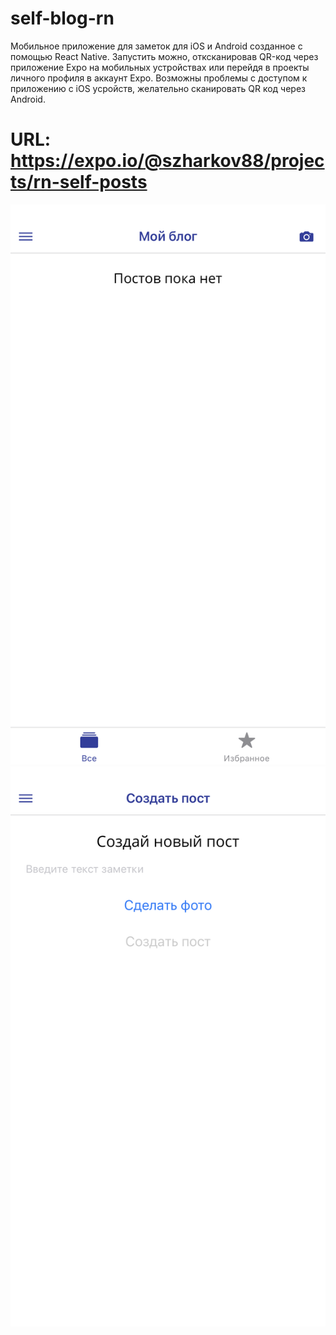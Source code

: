 # self-blog-rn
Мобильное приложение для заметок для iOS и Android созданное с помощью React Native.
Запустить можно, отксканировав QR-код через приложение Expo на мобильных устройствах или перейдя в проекты личного профиля в аккаунт Expo. Возможны проблемы с доступом к приложению с iOS усройств, желательно сканировать QR код через Android.
# URL: https://expo.io/@szharkov88/projects/rn-self-posts
![alt text](https://github.com/szharkov88/react-native-self-blog/blob/main/screenshots/IMG_0839.PNG)
![alt text](https://github.com/szharkov88/react-native-self-blog/blob/main/screenshots/IMG_0840.PNG)
